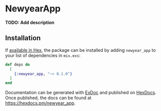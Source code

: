 # NewyearApp

**TODO: Add description**

## Installation

If [available in Hex](https://hex.pm/docs/publish), the package can be installed
by adding `newyear_app` to your list of dependencies in `mix.exs`:

```elixir
def deps do
  [
    {:newyear_app, "~> 0.1.0"}
  ]
end
```

Documentation can be generated with [ExDoc](https://github.com/elixir-lang/ex_doc)
and published on [HexDocs](https://hexdocs.pm). Once published, the docs can
be found at <https://hexdocs.pm/newyear_app>.

